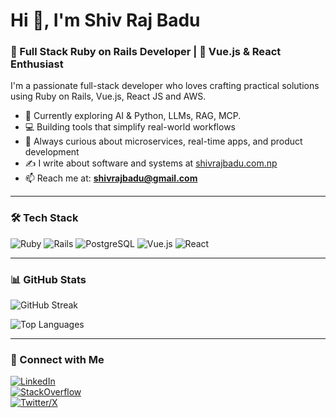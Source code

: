 # Hi 👋, I'm Shiv Raj Badu

### 🚀 Full Stack Ruby on Rails Developer | 🔧 Vue.js & React Enthusiast

I'm a passionate full-stack developer who loves crafting practical solutions using Ruby on Rails, Vue.js, React JS and AWS.

- 🌱 Currently exploring AI & Python, LLMs, RAG, MCP.
- 💻 Building tools that simplify real-world workflows
- 🧠 Always curious about microservices, real-time apps, and product development
- ✍️ I write about software and systems at [shivrajbadu.com.np](https://shivrajbadu.com.np)
- 📫 Reach me at: **shivrajbadu@gmail.com**

---

### 🛠 Tech Stack
![Ruby](https://img.shields.io/badge/-Ruby-CC342D?style=flat&logo=ruby&logoColor=white)
![Rails](https://img.shields.io/badge/-Rails-CC0000?style=flat&logo=ruby-on-rails&logoColor=white)
![PostgreSQL](https://img.shields.io/badge/-PostgreSQL-336791?style=flat&logo=postgresql&logoColor=white)
![Vue.js](https://img.shields.io/badge/-Vue.js-4FC08D?style=flat&logo=vue.js&logoColor=white)
![React](https://img.shields.io/badge/-React-61DAFB?style=flat&logo=react&logoColor=black)


---

### 📊 GitHub Stats

![GitHub Streak](https://github-readme-streak-stats.herokuapp.com/?user=shivbadu&theme=tokyonight)

![Top Languages](https://github-readme-stats.vercel.app/api/top-langs/?username=shivbadu&layout=compact)

---

### 🔗 Connect with Me

[![LinkedIn](https://img.shields.io/badge/LinkedIn-blue?logo=linkedin&style=flat)](https://www.linkedin.com/in/shiv-raj-badu-640b2661/)  
[![StackOverflow](https://img.shields.io/badge/StackOverflow-FE7A16?logo=stackoverflow&style=flat)](https://stackoverflow.com/users/2606967/siv-rj)  
[![Twitter/X](https://img.shields.io/badge/Twitter-black?logo=x&style=flat)](https://x.com/shivrajbadu)  
